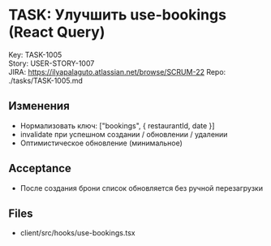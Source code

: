 # TASK: Улучшить use-bookings (React Query)
Key: TASK-1005  
Story: USER-STORY-1007  
JIRA: https://ilyapalaguto.atlassian.net/browse/SCRUM-22
Repo: ./tasks/TASK-1005.md

## Изменения
- Нормализовать ключ: ["bookings", { restaurantId, date }]
- invalidate при успешном создании / обновлении / удалении
- Оптимистическое обновление (минимальное)

## Acceptance
- После создания брони список обновляется без ручной перезагрузки

## Files
- client/src/hooks/use-bookings.tsx
